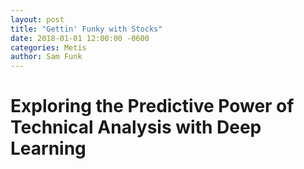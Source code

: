 ```yaml
---
layout: post
title: "Gettin' Funky with Stocks"
date: 2018-01-01 12:00:00 -0600
categories: Metis
author: Sam Funk
---
```


# Exploring the Predictive Power of Technical Analysis with Deep Learning
